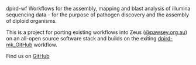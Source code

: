 dpird-wf
Workflows for the assembly, mapping and blast analysis of illumina sequencing data - for the purpose of pathogen discovery and the assembly of diploid organisms.

This is a project for porting existing workflows into Zeus ([@pawsey.org.au](https://pawsey.org.au])) on an all-open source software stack and builds on the exiting [dpird-mk_GitHub](https://github.com/PawseySC/dpird-mk) workflow.

Find us on [GitHub](https://github.com/sdhair/dpird-wf/)
